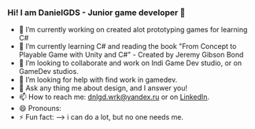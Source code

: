 ### Hi! I am DanielGDS - Junior game developer 👋

- 🔭 I’m currently working on created alot prototyping games for learning C#
- 🌱 I’m currently learning C# and reading the book "From Concept to Playable Game with Unity and C#" - Created by Jeremy Gibson Bond
- 👯 I’m looking to collaborate and work on Indi Game Dev studio, or on GameDev studios.
- 🤔 I’m looking for help with find work in gamedev.
- 💬 Ask any thing me about design, and I answer you!
- 📫 How to reach me: dnlgd.wrk@yandex.ru or on [LinkedIn](https://www.linkedin.com/in/danielgds/).
- 😄 Pronouns:
- ⚡ Fun fact:  --> i can do a lot, but no one needs me.
